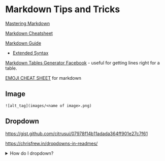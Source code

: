 # Markdown Tips and Tricks

[Mastering Markdown](https://guides.github.com/features/mastering-markdown/)

[Markdown Cheatsheet](https://github.com/adam-p/markdown-here/wiki/Markdown-Cheatsheet)

[Markdown Guide](https://www.markdownguide.org/)

- [Extended Syntax](https://www.markdownguide.org/extended-syntax)

[Markdown Tables Generator Facebook](http://www.tablesgenerator.com/markdown_tables) - useful for getting lines right for a table.

[EMOJI CHEAT SHEET](https://gist.github.com/roachhd/1f029bd4b50b8a524f3c) for markdown


## Image

`![alt_tag](images/<name of image>.png)`

## Dropdown

<https://gist.github.com/citrusui/07978f14b11adada364ff901e27c7f61>

<https://chrisfrew.in/dropdowns-in-readmes/>

<details>
<summary>How do I dropdown?</summary>
<br>
This is how you dropdown.
</details>

